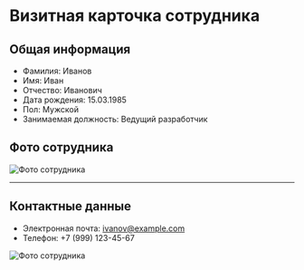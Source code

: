 # Визитная карточка сотрудника

## Общая информация
- Фамилия: Иванов  
- Имя: Иван  
- Отчество: Иванович  
- Дата рождения: 15.03.1985  
- Пол: Мужской  
- Занимаемая должность: Ведущий разработчик  

## Фото сотрудника  
![Фото сотрудника](photo.jpg)  

---

## Контактные данные  
- Электронная почта: ivanov@example.com  
- Телефон: +7 (999) 123-45-67

![Фото сотрудника]([photo.jpg](https://img.freepik.com/premium-photo/portrait-male-programmer-office_392895-11888.jpg))
